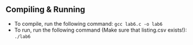 ## Compiling & Running
- To compile, run the following command:
`gcc lab6.c -o lab6`
- To run, run the following command (Make sure that listing.csv exists!):
`./lab6`